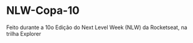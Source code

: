 # NLW-Copa-10
Feito durante a 10o Edição do Next Level Week (NLW) da Rocketseat, na trilha Explorer
